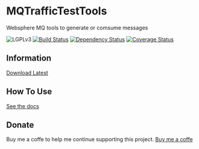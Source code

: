 # MQTrafficTestTools
Websphere MQ tools to generate or comsume messages


![LGPLv3](https://img.shields.io/badge/Licence-LGPLv3-green.svg)
[![Build Status](https://travis-ci.org/dubasdey/MQTrafficTestTools.svg)](https://travis-ci.org/dubasdey/MQTrafficTestTools)
[![Dependency Status](https://www.versioneye.com/user/projects/5718be1efcd19a0051855fe2/badge.svg?style=flat)](https://www.versioneye.com/user/projects/5718be1efcd19a0051855fe2)
[![Coverage Status](https://coveralls.io/repos/github/dubasdey/MQTrafficTestTools/badge.svg?branch=master)](https://coveralls.io/github/dubasdey/MQTrafficTestTools?branch=master)


Information
-----------------------------------------------------------------------------------------

[Download Latest](https://github.com/dubasdey/MQTrafficTestTools/releases)

How To Use	
-----------------------------------------------------------------------------------------

[See the docs](https://github.com/dubasdey/MQTrafficTestTools/wiki)


Donate
-----------------------------------------------------------------------------------------
Buy me a coffe to help me continue supporting this project. 
<a href="https://www.paypal.com/cgi-bin/webscr?cmd=_s-xclick&hosted_button_id=W9P25XUS8RU9S">Buy me a coffe</a>
